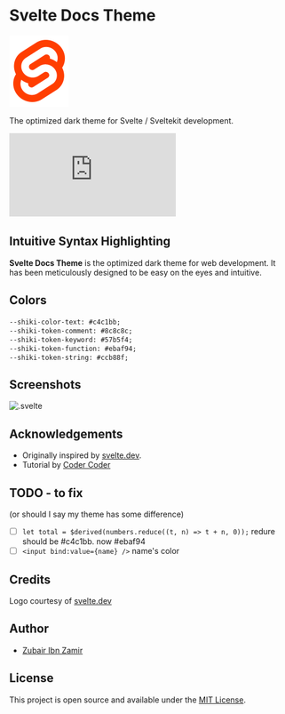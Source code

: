 # Svelte Docs Theme

<!-- ![svelte](https://github.com/2u841r/Svelte-Docs-Theme/raw/main/images/svelte-logo.png) -->

<img src="https://github.com/2u841r/svelte-theme-v5/raw/main/images/svelte-logo.png" alt="Svelte" width="107" height="128">


The optimized dark theme for Svelte / Sveltekit development.

![LATEST VERSIONS CHANGELOG](https://github.com/2u841r/svelte-theme-v5/blob/main/CHANGELOG.md)

## Intuitive Syntax Highlighting

**Svelte Docs Theme** is the optimized dark theme for web development. It has been meticulously designed to be easy on the eyes and intuitive. 

## Colors
    --shiki-color-text: #c4c1bb;
    --shiki-token-comment: #8c8c8c;
    --shiki-token-keyword: #57b5f4;
    --shiki-token-function: #ebaf94;
    --shiki-token-string: #ccb88f;

<!-- | Usage                     | Palette             | Hex Code                                                           |
| ------------------------- | ------------------- | ------------------------------------------------------------------ |
| Keyword, Storage, Entity  | Pink Sherbet        | ![#f38ba3](https://placehold.it/15/f38ba3/ffffff?text=+) `#f38ba3` |
| Variable, Name, Type, Tag | Aero                | ![#12b5e5](https://placehold.it/15/12b5e5/000000?text=+) `#12b5e5` |
| Attribute                 | Green (Pigment)     | ![#0ba95b](https://placehold.it/15/0ba95b/000000?text=+) `#0ba95b` |
| Function, Boolean         | Middle Blue Purple  | ![#9d7dce](https://placehold.it/15/9d7dce/000000?text=+) `#9d7dce` |
| Comment, Regex, Template  | Blue-Gray (Crayola) | ![#c0c5ce](https://placehold.it/15/C0C5CE/000000?text=+) `#c0c5ce` |
| Number                    | Spanish Yellow      | ![#fcba28](https://placehold.it/15/fcba28/000000?text=+) `#fcba28` |
| String                    | Atomic Tangerine    | ![#f99157](https://placehold.it/15/f99157/000000?text=+) `#f99157` |
| Punctuation               | Beige               | ![#f9f4da](https://placehold.it/15/f9f4da/000000?text=+) `#f9f4da` | -->

## Screenshots
![.svelte](https://github.com/2u841r/Svelte-Docs-Theme/raw/main/images/demo.png)


## Acknowledgements

- Originally inspired by [svelte.dev](https://Svelte.dev).
- Tutorial by [Coder Coder](https://www.youtube.com/watch?v=pGzssFNtWXw)


## TODO - to fix

(or should I say my theme has some difference)

- [ ] `let total = $derived(numbers.reduce((t, n) => t + n, 0));` redure should be #c4c1bb. now #ebaf94
- [ ] `<input bind:value={name} />` name's color

## Credits

Logo courtesy of [svelte.dev](https://Svelte.dev)

## Author

- [Zubair Ibn Zamir](https://zubairiz.com)

## License

This project is open source and available under the [MIT License](LICENSE).
